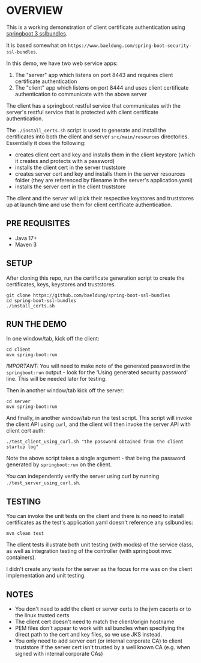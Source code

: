 
# OVERVIEW

This is a working demonstration of client certificate authentication using [springboot 3 sslbundles](https://spring.io/blog/2023/06/07/securing-spring-boot-applications-with-ssl).

It is based somewhat on `https://www.baeldung.com/spring-boot-security-ssl-bundles`.

In this demo, we have two web service apps:
1. The "server" app which listens on port 8443 and requires client certificate authentication
2. The "client" app which listens on port 8444 and uses client certificate authentication to communicate with the above server

The client has a springboot restful service that communicates with the server's restful service that is protected with client certificate authentication.

The `./install_certs.sh` script is used to generate and install the certificates into both the client and server `src/main/resources` directories. Essentially it does the following:
- creates client cert and key and installs them in the client keystore (which it creates and protects with a password)
- installs the client cert in the server truststore
- creates server cert and key and installs them in the server resources folder (they are referenced by filename in the server's application.yaml)
- installs the server cert in the client truststore

The client and the server will pick their respective keystores and truststores up at launch time and use them for client certificate authentication.

## PRE REQUISITES

- Java 17+
- Maven 3

## SETUP

After cloning this repo, run the certificate generation script to create the certificates, keys, keystores and truststores.
```
git clone https://github.com/baeldung/spring-boot-ssl-bundles
cd spring-boot-ssl-bundles
./install_certs.sh
```

## RUN THE DEMO

In one window/tab, kick off the client:

```
cd client
mvn spring-boot:run
```

*IMPORTANT:* You will need to make note of the generated password in the `springboot:run` output - look for the 'Using generated security password' line. This will be needed later for testing.

Then in another window/tab kick off the server:
```
cd server
mvn spring-boot:run
```

And finally, in another window/tab run the test script. This script will invoke the client API using `curl`, and the client will then invoke the server API with client cert auth:

```
./test_client_using_curl.sh "the password obtained from the client startup log"
```

Note the above script takes a single argument - that being the password generated by `springboot:run` on the client.

You can independently verify the server using curl by running `./test_server_using_curl.sh`.

## TESTING

You can invoke the unit tests on the client and there is no need to install certificates as the test's application.yaml doesn't reference any sslbundles:

```
mvn clean test
```

The client tests illustrate both unit testing (with mocks) of the service class, as well as integration testing of the controller (with springboot mvc containers).

I didn't create any tests for the server as the focus for me was on the client implementation and unit testing.

## NOTES

- You don't need to add the client or server certs to the jvm cacerts or to the linux trusted certs
- The client cert doesn't need to match the client/origin hostname
- PEM files don't appear to work with ssl bundles when specifying the direct path to the cert and key files, so we use JKS instead.
- You only need to add server cert (or internal corporate CA) to client truststore if the server cert isn't trusted by a well known CA (e.g. when signed with internal corporate CAs)
